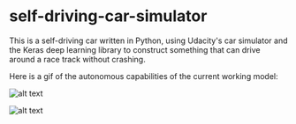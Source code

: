 # self-driving-car-simulator

This is a self-driving car written in Python, using Udacity's car simulator and the Keras deep learning library to construct something that can drive around a race track without crashing.

Here is a gif of the autonomous capabilities of the current working model:

![alt text](https://github.com/benjaminykim/self-driving-car-simulator/blob/master/media%20assets/1.gif)

![alt text](https://github.com/benjaminykim/self-driving-car-simulator/blob/master/media%20assets/1.gif)
